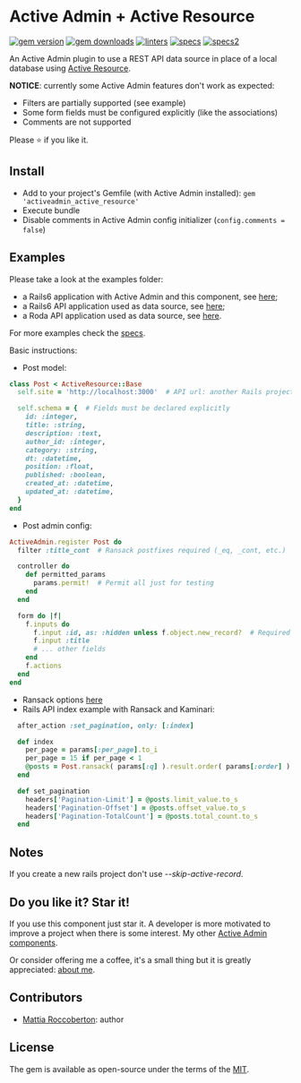 # Active Admin + Active Resource
[![gem version](https://badge.fury.io/rb/activeadmin_active_resource.svg)](https://badge.fury.io/rb/activeadmin_active_resource)
[![gem downloads](https://badgen.net/rubygems/dt/activeadmin_active_resource)](https://rubygems.org/gems/activeadmin_active_resource)
[![linters](https://github.com/blocknotes/activeadmin_active_resource/actions/workflows/linters.yml/badge.svg)](https://github.com/blocknotes/activeadmin_active_resource/actions/workflows/linters.yml)
[![specs](https://github.com/blocknotes/activeadmin_active_resource/actions/workflows/specs.yml/badge.svg)](https://github.com/blocknotes/activeadmin_active_resource/actions/workflows/specs.yml)
[![specs2](https://github.com/blocknotes/activeadmin_active_resource/actions/workflows/specs2.yml/badge.svg)](https://github.com/blocknotes/activeadmin_active_resource/actions/workflows/specs2.yml)

An Active Admin plugin to use a REST API data source in place of a local database using [Active Resource](https://github.com/rails/activeresource).

**NOTICE**: currently some Active Admin features don't work as expected:

- Filters are partially supported (see example)
- Some form fields must be configured explicitly (like the associations)
- Comments are not supported

Please :star: if you like it.

## Install

- Add to your project's Gemfile (with Active Admin installed): `gem 'activeadmin_active_resource'`
- Execute bundle
- Disable comments in Active Admin config initializer (`config.comments = false`)

## Examples

Please take a look at the examples folder:

- a Rails6 application with Active Admin and this component, see [here](examples/rails6-admin);
- a Rails6 API application used as data source, see [here](examples/rails6-api);
- a Roda API application used as data source, see [here](examples/roda-api).

For more examples check the [specs](spec).

Basic instructions:

- Post model:
```rb
class Post < ActiveResource::Base
  self.site = 'http://localhost:3000'  # API url: another Rails project, a REST API, etc.

  self.schema = {  # Fields must be declared explicitly
    id: :integer,
    title: :string,
    description: :text,
    author_id: :integer,
    category: :string,
    dt: :datetime,
    position: :float,
    published: :boolean,
    created_at: :datetime,
    updated_at: :datetime,
  }
end
```

- Post admin config:
```rb
ActiveAdmin.register Post do
  filter :title_cont  # Ransack postfixes required (_eq, _cont, etc.)

  controller do
    def permitted_params
      params.permit!  # Permit all just for testing
    end
  end

  form do |f|
    f.inputs do
      f.input :id, as: :hidden unless f.object.new_record?  # Required
      f.input :title
      # ... other fields
    end
    f.actions
  end
end
```

- Ransack options [here](https://github.com/activerecord-hackery/ransack#search-matchers)
- Rails API index example with Ransack and Kaminari:
```rb
  after_action :set_pagination, only: [:index]

  def index
    per_page = params[:per_page].to_i
    per_page = 15 if per_page < 1
    @posts = Post.ransack( params[:q] ).result.order( params[:order] ).page( params[:page].to_i ).per( per_page )
  end

  def set_pagination
    headers['Pagination-Limit'] = @posts.limit_value.to_s
    headers['Pagination-Offset'] = @posts.offset_value.to_s
    headers['Pagination-TotalCount'] = @posts.total_count.to_s
  end
```

## Notes

If you create a new rails project don't use *--skip-active-record*.

## Do you like it? Star it!

If you use this component just star it. A developer is more motivated to improve a project when there is some interest. My other [Active Admin components](https://github.com/blocknotes?utf8=✓&tab=repositories&q=activeadmin&type=source).

Or consider offering me a coffee, it's a small thing but it is greatly appreciated: [about me](https://www.blocknot.es/about-me).

## Contributors

- [Mattia Roccoberton](http://blocknot.es): author

## License

The gem is available as open-source under the terms of the [MIT](LICENSE.txt).
